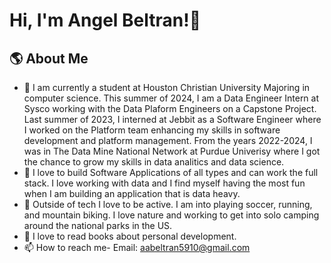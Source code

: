 # Hi, I'm Angel Beltran!👋 
## 🌎 About Me
- 🎒 I am currently a student at Houston Christian University Majoring in computer science. This summer of 2024, I am a Data Engineer Intern at Sysco working with the Data Plaform Engineers on a Capstone Project. Last summer of 2023, I interned at Jebbit as a Software Engineer where I worked on the Platform team enhancing my skills in software development and platform management. From the years 2022-2024, I was in The Data Mine National Network at Purdue Univerisy where I got the chance to grow my skills in data analitics and data science.
- 👀 I love to build Software Applications of all types and can work the full stack. I love working with data and I find myself having the most fun when I am building an application that is data heavy.
- 🌱 Outside of tech I love to be active. I am into playing soccer, running, and mountain biking. I love nature and working to get into solo camping around the national parks in the US.
- 📕 I love to read books about personal development.
- 📫 How to reach me- Email: aabeltran5910@gmail.com

<!---
abeltran09/abeltran09 is a ✨ special ✨ repository because its `README.md` (this file) appears on your GitHub profile.
You can click the Preview link to take a look at your changes.
--->

